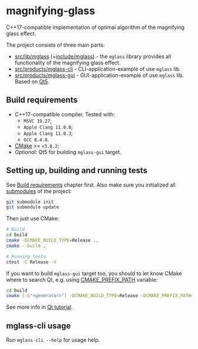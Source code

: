 # magnifying-glass
C++17-compatible implementation of optimal algorithm of the magnifying glass effect.

The project consists of three main parts:
* [src/lib/mglass](src/lib/mglass) (+[include/mglass](include/mglass)) - the `mglass` library provides all functionality
  of the magnifying glass effect.
* [src/products/mglass-cli](src/products/mglass-cli) - CLI-application-example of use `mglass` lib.
* [src/products/mglass-gui](src/products/mglass-gui) - GUI-application-example of use `mglass` lib.
  Based on [Qt5](https://www.qt.io/developers).

## Build requirements
* C++17-compatible compiler. Tested with:
  * `MSVC 19.27`;
  * `Apple Clang 11.0.0`;
  * `Apple Clang 11.0.3`;
  * `GCC 8.4.0`.
* [CMake](https://cmake.org/download/) >= `v3.8.2`;
* _Optional_: Qt5 for building `mglass-gui` target.

## Setting up, building and running tests
See [Build requirements](#build-requirements) chapter first.
Also make sure you initialized all [submodules](https://git-scm.com/book/en/v2/Git-Tools-Submodules) of the project:
```bash
git submodule init
git submodule update
```

Then just use CMake:
```bash
# Build
cd build
cmake -DCMAKE_BUILD_TYPE=Release ..
cmake --build .

# Running tests
ctest -C Release -V
```

If you want to build `mglass-gui` target too, you should to let know CMake where to search Qt,
e.g. using [CMAKE_PREFIX_PATH](https://cmake.org/cmake/help/latest/variable/CMAKE_PREFIX_PATH.html) variable:
```bash
cd build
cmake [-G"<generator>"] -DCMAKE_BUILD_TYPE=Release -DCMAKE_PREFIX_PATH="<Path/To/Qt>/<version>/<compiler>/lib/cmake" ..
```
See more info in [Qt tutorial](https://doc.qt.io/qt-5/cmake-get-started.html).

## mglass-cli usage
Run `mglass-cli --help` for usage help.

